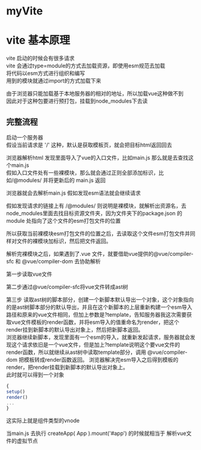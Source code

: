 # myVite
# vite 基本原理

vite 启动的时候会有很多请求  
vite 会通过type=module的方式去加载资源，即使用esm规范去加载  
将代码以esm方式进行组织和编写  
用到的模块就通过import的方式加载下来  

由于浏览器只能加载基于本地服务器的相对的地址，所以加载vue这种做不到  
因此对于这种包要进行预打包，挂载到node_modules下去读

## 完整流程
启动一个服务器  
假设当前请求是 '/' 这种，默认是获取模板页，就会把目标html返回回去  

浏览器解析html 发现里面导入了vue的入口文件，比如main.js
那么就是去查找这个main.js  
假如入口文件处有一些裸模块，那么就会通过正则全部添加标识，比如/@modules/ 并将更新后的 main.js 返回

浏览器就会去解析main.js 假如发现esm语法就会继续请求  

假如发现请求的链接上有 /@modules/ 则说明是裸模块，就解析出资源名，去node_modules里面去找目标资源文件夹，因为文件夹下的package.json 的module 处指向了这个文件的esm打包文件的位置

所以获取当前裸模块esm打包文件的位置之后，去读取这个文件esm打包文件并同样对文件的裸模块加标识，然后把文件返回。  

解析完裸模块之后，如果遇到了.vue 文件，就要借助vue提供的@vue/compiler-sfc 和 @vue/compiler-dom 去协助解析

第一步读取vue文件

第二步通过@vue/compiler-sfc将vue文件转成ast树

第三步
  读取ast树的脚本部分，创建一个新脚本默认导出一个对象，这个对象指向的是ast树脚本部分的默认导出，并且在这个新脚本的上层重新构建一个esm导入路径和原来的vue文件相同，但加上参数是?template，告知服务器我这次需要获取vue文件模板的render函数，并将esm导入的值重命名为render，把这个render挂到新脚本的默认导出对象上，然后把新脚本返回。  
  浏览器继续新脚本，发现里面有一个esm的导入，就重新发起请求，服务器就会发现这个请求依旧是一个vue文件，但是加上?template说明这个要vue文件的render函数，所以就继续从ast树中读取template部分，调用 @vue/compiler-dom 把模板转成render函数返回。
  浏览器解决完esm导入之后得到模板的render，把render挂载到新脚本的默认导出对象上。  
  此时就可以得到一个对象 
```js
{
setup()
render()
...
}
```
这实际上就是组件类型的vnode  

当main.js 去执行
createApp(
    App
).mount('#app') 的时候就相当于 解析vue文件的虚拟节点


